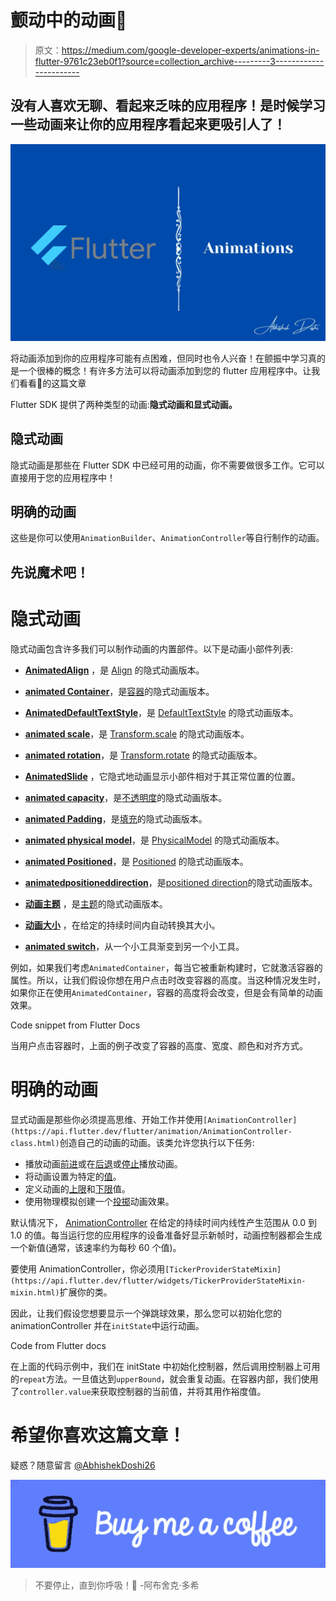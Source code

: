# 颤动中的动画💙

> 原文：<https://medium.com/google-developer-experts/animations-in-flutter-9761c23eb0f1?source=collection_archive---------3----------------------->

## 没有人喜欢无聊、看起来乏味的应用程序！是时候学习一些动画来让你的应用程序看起来更吸引人了！

![](img/3d3aaf17456351519e6f6902098cfb89.png)

将动画添加到你的应用程序可能有点困难，但同时也令人兴奋！在颤振中学习真的是一个很棒的概念！有许多方法可以将动画添加到您的 flutter 应用程序中。让我们看看🥳的这篇文章

Flutter SDK 提供了两种类型的动画:**隐式动画和显式动画。**

## 隐式动画

隐式动画是那些在 Flutter SDK 中已经可用的动画，你不需要做很多工作。它可以直接用于您的应用程序中！

## 明确的动画

这些是你可以使用`AnimationBuilder`、`AnimationController`等自行制作的动画。

## 先说魔术吧！

# 隐式动画

隐式动画包含许多我们可以制作动画的内置部件。以下是动画小部件列表:

*   [**AnimatedAlign**](https://api.flutter.dev/flutter/widgets/AnimatedAlign-class.html) ，是 [Align](https://api.flutter.dev/flutter/widgets/Align-class.html) 的隐式动画版本。
*   [**animated Container**](https://api.flutter.dev/flutter/widgets/AnimatedContainer-class.html)，是[容器](https://api.flutter.dev/flutter/widgets/Container-class.html)的隐式动画版本。
*   [**AnimatedDefaultTextStyle**](https://api.flutter.dev/flutter/widgets/AnimatedDefaultTextStyle-class.html)，是 [DefaultTextStyle](https://api.flutter.dev/flutter/widgets/DefaultTextStyle-class.html) 的隐式动画版本。
*   [**animated scale**](https://api.flutter.dev/flutter/widgets/AnimatedScale-class.html)，是 [Transform.scale](https://api.flutter.dev/flutter/widgets/Transform/Transform.scale.html) 的隐式动画版本。
*   [**animated rotation**](https://api.flutter.dev/flutter/widgets/AnimatedRotation-class.html)，是 [Transform.rotate](https://api.flutter.dev/flutter/widgets/Transform/Transform.rotate.html) 的隐式动画版本。
*   [**AnimatedSlide**](https://api.flutter.dev/flutter/widgets/AnimatedSlide-class.html) ，它隐式地动画显示小部件相对于其正常位置的位置。
*   [**animated capacity**](https://api.flutter.dev/flutter/widgets/AnimatedOpacity-class.html)，是[不透明度](https://api.flutter.dev/flutter/widgets/Opacity-class.html)的隐式动画版本。
*   [**animated Padding**](https://api.flutter.dev/flutter/widgets/AnimatedPadding-class.html)，是[填充](https://api.flutter.dev/flutter/widgets/Padding-class.html)的隐式动画版本。
*   [**animated physical model**](https://api.flutter.dev/flutter/widgets/AnimatedPhysicalModel-class.html)，是 [PhysicalModel](https://api.flutter.dev/flutter/widgets/PhysicalModel-class.html) 的隐式动画版本。
*   [**animated Positioned**](https://api.flutter.dev/flutter/widgets/AnimatedPositioned-class.html)，是 [Positioned](https://api.flutter.dev/flutter/widgets/Positioned-class.html) 的隐式动画版本。
*   [**animatedpositioneddirection**](https://api.flutter.dev/flutter/widgets/AnimatedPositionedDirectional-class.html)，是[positioned direction](https://api.flutter.dev/flutter/widgets/PositionedDirectional-class.html)的隐式动画版本。
*   [**动画主题**](https://api.flutter.dev/flutter/material/AnimatedTheme-class.html) ，是[主题](https://api.flutter.dev/flutter/material/Theme-class.html)的隐式动画版本。

*   [**动画大小**](https://api.flutter.dev/flutter/widgets/AnimatedSize-class.html) ，在给定的持续时间内自动转换其大小。
*   [**animated switch**](https://api.flutter.dev/flutter/widgets/AnimatedSwitcher-class.html)，从一个小工具渐变到另一个小工具。

例如，如果我们考虑`AnimatedContainer`，每当它被重新构建时，它就激活容器的属性。所以，让我们假设你想在用户点击时改变容器的高度。当这种情况发生时，如果你正在使用`AnimatedContainer`，容器的高度将会改变，但是会有简单的动画效果。

Code snippet from Flutter Docs

当用户点击容器时，上面的例子改变了容器的高度、宽度、颜色和对齐方式。

# 明确的动画

显式动画是那些你必须提高思维、开始工作并使用`[AnimationController](https://api.flutter.dev/flutter/animation/AnimationController-class.html)`创造自己的动画的动画。该类允许您执行以下任务:

*   播放动画[前进](https://api.flutter.dev/flutter/animation/AnimationController/forward.html)或在[后退](https://api.flutter.dev/flutter/animation/AnimationController/reverse.html)或[停止](https://api.flutter.dev/flutter/animation/AnimationController/stop.html)播放动画。
*   将动画设置为特定的[值](https://api.flutter.dev/flutter/animation/AnimationController/value.html)。
*   定义动画的[上限](https://api.flutter.dev/flutter/animation/AnimationController/upperBound.html)和[下限](https://api.flutter.dev/flutter/animation/AnimationController/lowerBound.html)值。
*   使用物理模拟创建一个[投掷](https://api.flutter.dev/flutter/animation/AnimationController/fling.html)动画效果。

默认情况下， [AnimationController](https://api.flutter.dev/flutter/animation/AnimationController-class.html) 在给定的持续时间内线性产生范围从 0.0 到 1.0 的值。每当运行您的应用程序的设备准备好显示新帧时，动画控制器都会生成一个新值(通常，该速率约为每秒 60 个值)。

要使用 AnimationController，你必须用`[TickerProviderStateMixin](https://api.flutter.dev/flutter/widgets/TickerProviderStateMixin-mixin.html)`扩展你的类。

因此，让我们假设您想要显示一个弹跳球效果，那么您可以初始化您的 animationController 并在`initState`中运行动画。

Code from Flutter docs

在上面的代码示例中，我们在 initState 中初始化控制器，然后调用控制器上可用的`repeat`方法。一旦值达到`upperBound`，就会重复动画。在容器内部，我们使用了`controller.value`来获取控制器的当前值，并将其用作裕度值。

# 希望你喜欢这篇文章！

疑惑？随意留言 [@AbhishekDoshi26](https://linktr.ee/abhishekdoshi26)

[![](img/fff6c37f878e298d1ce4a0cbf18f10f2.png)](https://www.buymeacoffee.com/abhishekdoshi26)

> 不要停止，直到你呼吸！💙
> -阿布舍克·多希